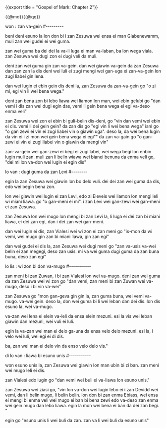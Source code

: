 {{export title = "Gospel of Mark:  Chapter 2"}}

{{@md}}{{@qq}}

won : zan va-gein
#---------

beni deni esuno la lon don bi i zan Zesuwa wei ensa ei man Giabenewamm, muli zan wei gudei ei wei guma.

zan wei guma ba dei dei la va-li luga ei man va-laban, ba lon wega viala. zan Zesuwa wei dugi zon ei dugi veli da muli.

deni zan wei guma gin zan va-gein. dan wei giawin va-gein da zan Zesuwa dan zan zan la dis deni wei luli ei zugi mengi wei gan-uga ei zan-va-gein lon zugi liabei gin lena.

dan wei lugin ei ebin gein dis deni la, zan Zesuwa da zan-va-gein go <span class="red">"o zi mi, egi vin li wei bena wega."</span>

deni zan bena zon bi lebo liawa wei liamon lon man, wei ebin gelubi go "dan vemi i dis zan wei dugi egin das, vemi li gein bena wega ei egi va-deso enma veli"

zan Zesuwa wei zon ei ebin bi guli-belin dis-deni, go <span class="red">"vin dan vemi wei ebin ei dis. vemi li dei gein gein? da zan dis go "egi vin li wei bena wega" iani go "o gan zewi ei vin ei zugi liabei vin o giawin uga". deso la, da wei bena lugin da vin ei i zi mon wei gein bena wega ei egi""</span> da zan va-gain go <span class="red">"o gan-zewi ei vin ei zugi liabei vin o giawin da mengi vin"</span>

zan-va-gein wei gan-zewi ei begi ei zugi labei, wei wega begi lon enbin lugin muli zan.  muli zan li belin wiawa wei bianei benuna da enma veli go, "dei mi lon va-don wei lugin ei egin dis"

lo van : dugi guma da zan Levi
#--------

egin la zan Zesuwa wei giawin lon bo delo vuli. dei dei zan wei guma da dis, edo wei begin bena zon.

lon wei giawin wei lugin ei zan Levi, edo zi Eleveis wei liamon lon mengi leli wi miani liawa. go <span class="red">"o gan-meni ei mi"</span>. i zan Levi wei gan-zewi wei gan-meni ei zan Zesuwa.

zan Zesuwa lon wei mugo lon mengi bi zan Levi la, li luga ei dei zan bi miani liawa, ei dei zan egi, dan i dei zan wei gan-meni.

dan wei lugin ei dis, zan Vialesi wei wi zon ei zan meni go "is-mon da wi vemi, wei mugo gin zan bi miani liawa, gin zan egi"

dan wei gudei ei dis la, zan Zesuwa wei dugi meni go <span class="red">"zan va-usis va-wei belin ei zan megegi, deso zan usis. mi va wei guma dugi guma da zan buna buna, deso zan egi"</span>

lo lis : wi zon bi don va-mugo
#-----------

zan meni bi zan Zuwan, i bi zan Vialesi lon wei va-mugo. deni zan wei guma da zan Zesuwa wei wi zon go "dan vemi, zan meni bi zan Zuwan wei va-mugo, deso i bi vin va-wei"

zan Zesuwa go <span class="red">"mon gan-geva gin gin la, zan guma buna, wei vemi va-mugo. va-wei gein. deso la, don wei guma bi li wei leban dan dei dis. lon dis esuno la, wei va-mugo.

va-zan wei lena ei elein va-leli da ensa elein mezuni. esi la vis wei leban giawin dan mezuni, wei vuli ei luli.

egin la va-zan wei man ei delo ga-una da ensa velo delo mezuni. esi la, i velo wei luli, wei egi ei di dis.

ba, zan wei man ei delo vin da enso velo delo vis."</span>

di lo van : liawa bi esuno unis
#-----------

won esuno unis la, zan Zesuwa wei giawin lon man ubin bi zi ban. zan meni wei mugo leli ei dis.

zan Vialesi edo lugin go "dan vemi wei buli ei va-liawa lon esuno unis."

zan Zesuwa wei ziasi go, <span class="red">"vin lon va-don wei lugin lebo ei i zan Devidd wei vemi, dan li belin mugo, li belin belin. lon don bi zan enma Ebiass, wei ensa ei mengi bi enma veli wei mugo ei ban bi bena zewi edo va-deso zan enma wei gein mugo dan lebo liawa. egin la mon wei bena ei ban da dei zan begi. "</span>

egin go <span class="red">"esuno unis li wei buli da zan. zan va li wei buli da esuno unis"</span>





